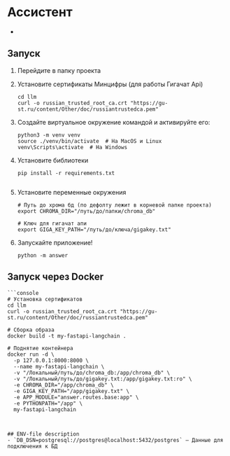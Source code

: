 # Ассистент

-

## Запуск

1. Перейдите в папку проекта

2. Установите сертификаты Минцифры (для работы Гигачат Api)
    ```console
    cd llm
    curl -o russian_trusted_root_ca.crt "https://gu-st.ru/content/Other/doc/russiantrustedca.pem"
    ```


2. Создайте виртуальное окружение командой и активируйте его:
    ```console
    python3 -m venv venv
    source ./venv/bin/activate  # На MacOS и Linux
    venv\Scripts\activate  # На Windows
    ```

3. Установите библиотеки
    ```console
    pip install -r requirements.txt


4. Установите переменные окружения
    ```console
    # Путь до хрома бд (по дефолту лежит в корневой папке проекта)
    export CHROMA_DIR="/путь/до/папки/chroma_db"

    # Ключ для гигачат апи
    export GIGA_KEY_PATH="/путь/до/ключа/gigakey.txt"

5. Запускайте приложение!
    ```console
    python -m answer
    ```

## Запуск через Docker
    ```console
    # Установка сертификатов
    cd llm
    curl -o russian_trusted_root_ca.crt "https://gu-st.ru/content/Other/doc/russiantrustedca.pem"

    # Сборка образа
    docker build -t my-fastapi-langchain .

    # Поднятие контейнера
    docker run -d \
      -p 127.0.0.1:8000:8000 \
      --name my-fastapi-langchain \
      -v "/Локальный/путь/до/chroma_db:/app/chroma_db" \
      -v "/Локальный/путь/до/gigakey.txt:/app/gigakey.txt:ro" \
      -e CHROMA_DIR="/app/chroma_db" \
      -e GIGA_KEY_PATH="/app/gigakey.txt" \
      -e APP_MODULE="answer.routes.base:app" \
      -e PYTHONPATH="/app" \
      my-fastapi-langchain   
```


## ENV-file description
- `DB_DSN=postgresql://postgres@localhost:5432/postgres` – Данные для подключения к БД

